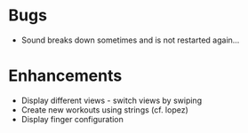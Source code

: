 # Bugs
+ Sound breaks down sometimes and is not restarted again...

# Enhancements
+ Display different views - switch views by swiping
+ Create new workouts using strings (cf. lopez)
+ Display finger configuration